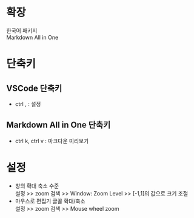 # 확장
한국어 패키지  
Markdown All in One

# 단축키
## VSCode 단축키
* ctrl , : 설정

## Markdown All in One 단축키
* ctrl k, ctrl v : 마크다운 미리보기


# 설정
* 창의 확대 축소 수준  
설정 >> zoom 검색 >> Window: Zoom Level >> [-1,1]의 값으로 크기 조절
* 마우스로 편집기 글꼴 확대/축소  
설정 >> zoom 검색 >> Mouse wheel zoom
